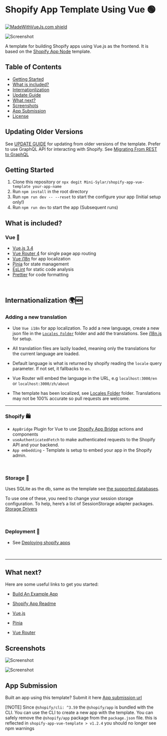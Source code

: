 # Shopify App Template Using Vue 🟢

[![MadeWithVueJs.com shield](https://madewithvuejs.com/storage/repo-shields/4969-shield.svg)](https://madewithvuejs.com/p/shopify-vue-app-template/shield-link)

![Screenshot](https://drive.google.com/uc?id=1VKbiGd09QJ9c_TjpffQ5zasqxVLzqfgc)

A template for building Shopify apps using Vue.js as the frontend. It is based on the [Shopify App Node](https://github.com/Shopify/shopify-app-template-node) template.

## Table of Contents

- [Getting Started](#getting-started)
- [What is included?](#what-is-included)
- [Internationlization](#internationlization)
- [Update Guide](#update-guide-v10x-to-v11x)
- [What next?](#what-next)
- [Screenshots](#screenshots)
- [App Submission](#app-submission)
- [License](#license)

## Updating Older Versions

See [UPDATE GUIDE](#update-guide-v10x-to-v11x) for updating from older versions of the template.
Prefer to use GraphQL API for interacting with Shopify. See [Migrating From REST to GraphQL](https://shopify.dev/docs/api/admin/migrate)

## Getting Started

1. Clone this repository or `npx degit Mini-Sylar/shopify-app-vue-template your-app-name`
2. Run `npm install` in the root directory
3. Run `npm run dev -- --reset` to start the configure your app (Initial setup only!)
4. Run `npm run dev` to start the app (Subsequent runs)

## What is included?

### Vue 💚

- [Vue.js 3.4](https://vuejs.org/)
- [Vue Router 4](https://router.vuejs.org/) for single page app routing
- [Vue i18n](https://vue-i18n.intlify.dev/) for app localization
- [Pinia](https://pinia.esm.dev/) for state management
- [EsLint](https://eslint.org/) for static code analysis
- [Prettier](https://prettier.io/) for code formatting

<br>

## Internationalization 🌍🆕

### Adding a new translation

- Use `Vue i18n` for app localization. To add a new language, create a new json file in the [`Locales Folder`](./web/frontend/src/locales/) folder and add the translations. See [i18n.js](./web/frontend/src/i18n.js) for setup.

- All translatiion files are lazily loaded, meaning only the translations for the current language are loaded.

- Default language is what is returned by shopify reading the `locale` query parameter. If not set, it fallbacks to `en`.

- Vue Router will embed the language in the URL, e.g `localhost:3000/en` or `localhost:3000/zh/about`

- The template has been localized, see [Locales Folder](./web/frontend/src/locales/) folder. Translations may not be 100% accurate so pull requests are welcome.

<hr>

### Shopify 🛍

- `AppBridge` Plugin for Vue to use [Shopify App Bridge](https://shopify.dev/tools/app-bridge) actions and components
- `useAuthenticatedFetch` to make authenticated requests to the Shopify API and your backend.
- `App embedding` - Template is setup to embed your app in the Shopify admin.

<br>

### Storage 💽

Uses SQLite as the db, same as the template see [the supported databases](https://github.com/Shopify/shopify-app-template-node#application-storage).

To use one of these, you need to change your session storage configuration. To help, here’s a list of SessionStorage adapter packages. [Storage Drivers](https://github.com/Shopify/shopify-api-js/blob/main/docs/guides/session-storage.md)

<br>

### Deployment 🚀

- See [Deploying shopify apps](https://github.com/Shopify/shopify-app-template-node#deployment)

<br>
<hr>

## What next?

Here are some useful links to get you started:

- [Build An Example App](https://shopify.dev/docs/apps/getting-started/build-app-example)
- [Shopify App Readme](https://github.com/Shopify/shopify-app-template-node#shopify-app-template---node)

- [Vue.js](https://vuejs.org/guide/quick-start.html)
- [Pinia](https://pinia.vuejs.org/introduction.html)
- [Vue Router](https://router.vuejs.org/guide/#html)

## Screenshots

![Screenshot](https://drive.google.com/uc?id=1p32XhaiVRQ9eSAmNQ1Hk2T-V5hmb9CFa)

![Screenshot](https://drive.google.com/uc?id=1yCr3lc3yqzgyV3ZiTSJjlIEVPtNY27LX)

## App Submission

Built an app using this template? Submit it here [App submission url](https://forms.gle/K8VGCqvcvfBRSug58)

[!NOTE]
Since `@shopify/cli: ^3.59` the `@shopify/app` is bundled with the CLI. You can use the CLI to create a new app with the template. You can safely remove the `@shopify/app` package from the `package.json` file.
this is reflected in `shopify-app-vue-template > v1.2.4`
you should no longer see npm warnings
